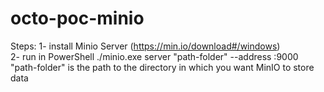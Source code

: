 # octo-poc-minio

Steps:
    1- install Minio Server (https://min.io/download#/windows)\
    2- run in PowerShell ./minio.exe server "path-folder" --address :9000\
    "path-folder" is the path to the directory in which you want MinIO to store data
